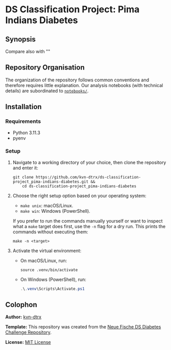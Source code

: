 # DS Classification Project: Pima Indians Diabetes

## Synopsis

Compare also with ""

<!-- This repository contains our analysis of the [flight delay dataset for Tunisair](https://zindi.africa/competitions/flight-delay-prediction-challenge) from [Zindi](https://zindi.africa). The general exercise reads as follows:

> **Value of Product**: Build a flight delay predictive model using Machine Learning techniques. The accurate prediction of flight delays will help all players in the air travel ecosystem to set up effective action plans to reduce the impact of the delays and avoid loss of time, capital and resources.

We try to predict the length of flight delay in $\mathrm{min}$. We evaluate our models with the root mean square error ($\mathrm{RMSE}$), in alignment with the requirements of the challenge.

As a baseline model, we choose a linear regression using weekday as predictor for flight delays, resulting in a $\mathrm{RMSE}$ of approximately $114$.

As the main ML model, we used CatBoost that is suited for situations where the majority of features is categorical, resulting in a $\mathrm{RMSE}$ of approximately $96$. -->

<!-- 
NOTE: Correct LaTeX usage here would be `\operatorname` instead of `\mathrm`. 
But GitHub cannot render the former macro.
-->

## Repository Organisation

The organization of the repository follows common conventions and therefore requires little explanation. Our analysis notebooks (with technical details) are subordinated to [`notebooks/`](./notebooks/).

## Installation

### Requirements

- Python 3.11.3
- pyenv

### Setup

1. Navigate to a working directory of your choice, then clone the repository and enter it:

   ``` shell
   git clone https://github.com/kvn-dtrx/ds-classification-project_pima-indians-diabetes.git &&
       cd ds-classification-project_pima-indians-diabetes
   ```

2. Choose the right setup option based on your operating system:

   - `make unix`: macOS/Linux.
   - `make win`: Windows (PowerShell).

   If you prefer to run the commands manually yourself or want to inspect what a `make` target does first, use the `-n` flag for a dry run. This prints the commands without executing them:

   ``` shell
   make -n <target>
   ```

3. Activate the virtual environment:

   - On macOS/Linux, run:

     ```shell
     source .venv/bin/activate
     ```

   - On Windows (PowerShell), run:

     ``` powershell
     .\.venv\Scripts\Activate.ps1
     ```

## Colophon

**Author:** [kvn-dtrx](https://github.com/kvn-dtrx)

**Template:** This repository was created from the [Neue Fische DS Diabetes Challenge Repository](https://github.com/neuefische/ds-diabetes-challenge).

**License:** [MIT License](license.txt)
